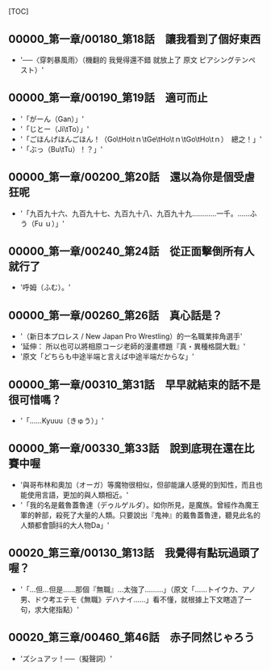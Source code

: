 # 

[TOC]

## 00000_第一章/00180_第18話　讓我看到了個好東西

- '──〈穿刺暴風雨〉（機翻的 我覺得還不錯 就放上了 原文 ピアシングテンペスト）'


## 00000_第一章/00190_第19話　適可而止

- '「がーん（Gan）」'
- '「じとー（Ji\tTo）」'
- '「ごほんげほんごほん！（Go\tHo\tｎ\tGe\tHo\tｎ\tGo\tHo\tｎ）　總之！」'
- '「ぶっ（Bu\tTu）！？」'


## 00000_第一章/00200_第20話　還以為你是個受虐狂呢

- '「九百九十六、九百九十七、九百九十八、九百九十九…………一千。……ふう（Fu ｕ）」'


## 00000_第一章/00240_第24話　從正面擊倒所有人就行了

- '呼姆（ふむ）。'


## 00000_第一章/00260_第26話　真心話是？

- '（新日本プロレス / New Japan Pro Wrestling）的一名職業摔角選手'
- '延伸： 所以也可以將相原コージ老師的漫畫標題『真・異種格闘大戰』'
- '原文「どちらも中途半端と言えば中途半端だからな」'


## 00000_第一章/00310_第31話　早早就結束的話不是很可惜嗎？

- '「……Kyuuu（きゅう）」'


## 00000_第一章/00330_第33話　說到底現在還在比賽中喔

- '與哥布林和奧加（オーガ）等魔物很相似，但卻能讓人感覺的到知性，而且也能使用言語，更加的與人類相近。'
- '「我的名是戴魯蓋魯達（デゥルゲルダ）。如你所見，是魔族。曾經作為魔王軍的幹部，殺死了大量的人類。只要說出『鬼神』的戴魯蓋魯達，聽見此名的人類都會顫抖的大人物Da」'


## 00020_第三章/00130_第13話　我覺得有點玩過頭了喔？

- '「…但…但是……那個『無職』…太強了………」（原文「……トイウカ、アノ男、ドウ考エテモ《無職》デハナイ……」看不懂，就根據上下文瞎造了一句，求大佬指點）'


## 00020_第三章/00460_第46話　赤子同然じゃろう

- 'ズシュアッ！──（擬聲詞）'
